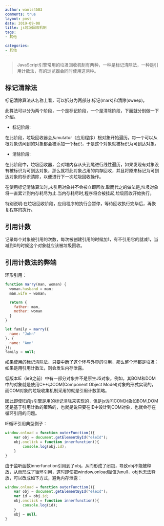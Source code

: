 ```yaml
---
author: wanls4583
comments: true
layout: post
date: 2019-09-08
title: js垃圾回收机制
tags:
- 其他

categories:
- 其他
---
```


>JavaScript引擎常用的垃圾回收机制有两种，一种是标记清除法，一种是引用计数法，有的浏览器会同时使用这两种。

## 标记清除法

标记清除算法从名称上看，可以拆分为两部分:标记(mark)和清除(sweep)。

此算法可以分为两个阶段，一个是标记阶段，一个是清除阶段，下面就分别做一下介绍。

- 标记阶段:

在此阶段，垃圾回收器会从mutator（应用程序）根对象开始遍历。每一个可以从根对象访问到的对象都会被添加一个标识，于是这个对象就被标识为可到达对象。

- 清除阶段:

在此阶段中，垃圾回收器，会对堆内存从头到尾进行线性遍历，如果发现有对象没有被标识为可到达对象，那么就将此对象占用的内存回收，并且将原来标记为可到达对象的标识清除，以便进行下一次垃圾回收操作。

在使用标记清除算法时,未引用对象并不会被立即回收.取而代之的做法是,垃圾对象将一直累计到内存耗尽为止.当内存耗尽时,程序将会被挂起,垃圾回收开始执行。

特别说明:在垃圾回收阶段，应用程序的执行会暂停，等待回收执行完毕后，再恢复程序的执行。

## 引用计数

记录每个对象被引用的次数，每次被创建引用的时候加1，有不引用它的就减1，当减到0的时候这个对象就应该被垃圾回收。

## 引用计数法的弊端

环形引用：

```javascript
function marry(man, woman) {
  woman.husband = man;
  man.wife = woman;

  return {
    father: man,
    mother: woman
  }
}

let family = marry({
  name: "John"
}, {
  name: "Ann"
});
family = null;
```

如果使用的标记清除法，只要中断了这个环与外界的引用，那么整个环都是垃圾；如果是用引用计数法，则会发生内存泄露。

低版本IE（ie9之前）中有一部分对象并不是原生JS对象。例如，其BOM和DOM中的对象就是使用C++以COM(Component Object Model)对象的形式实现的，而COM对象的垃圾收集机制采用的就是引用计数策略。

因此即使IE的js引擎是用的标记清除来实现的，但是js访问COM对象如BOM,DOM还是基于引用计数的策略的，也就是说只要在IE中设计到COM对象，也就会存在循环引用的问题。

IE循环引用典型例子：
```javascript
window.onload = function outerFunction(){
    var obj = document.getElementById("eleId");
    obj.onclick = function innerfunction(){
        console.log(obj.id);
    }
}
```
由于监听函数innerfunction引用到了obj，从而形成了闭包，导致obj不能被释放，从而形成了循环引用，这时即使把window.onload赋值为null，obj也无法释放，可以改成如下方式，避免内存泄露：
```javascript
window.onload = function outerFunction(){
    var obj = document.getElementById("eleId");
    var id = obj.id;
    obj.onclick = function innerfunction(){
        console.log(id);
    }
    obj = null;
}
```